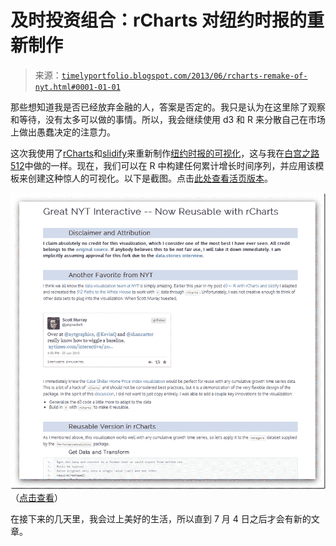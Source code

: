 <!--yml

分类：未分类

日期：2024-05-18 14:59:27

-->

# 及时投资组合：rCharts 对纽约时报的重新制作

> 来源：[`timelyportfolio.blogspot.com/2013/06/rcharts-remake-of-nyt.html#0001-01-01`](http://timelyportfolio.blogspot.com/2013/06/rcharts-remake-of-nyt.html#0001-01-01)

那些想知道我是否已经放弃金融的人，答案是否定的。我只是认为在这里除了观察和等待，没有太多可以做的事情。所以，我会继续使用 d3 和 R 来分散自己在市场上做出愚蠢决定的注意力。

这次我使用了[rCharts](http://rcharts.io/site)和[slidify](http://slidify.org)来重新制作[纽约时报的可视化](http://www.nytimes.com/interactive/2011/05/31/business/economy/case-shiller-index.html)，这与我在[白宫之路 512](http://www.nytimes.com/interactive/2012/11/02/us/politics/paths-to-the-white-house.html)中做的一样。现在，我们可以在 R 中构建任何累计增长时间序列，并应用该模板来创建这种惊人的可视化。以下是截图。点击[此处查看活页版本](http://timelyportfolio.github.io/rCharts_nyt_home_price/)。

![纽约时报房价走势图](img/7dcd8cdea33b9176863a57fabb1c8bfa.png "nyt home price rcharts")（[点击查看](http://timelyportfolio.github.io/rCharts_nyt_home_price/)）

在接下来的几天里，我会过上美好的生活，所以直到 7 月 4 日之后才会有新的文章。
